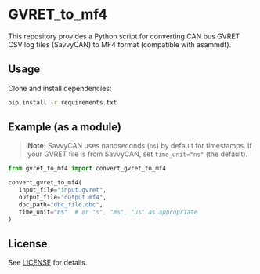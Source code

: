 # GVRET_to_mf4

This repository provides a Python script for converting CAN bus GVRET CSV log files (SavvyCAN) to MF4 format (compatible with asammdf).

## Usage
Clone and install dependencies:
   ```bash
   pip install -r requirements.txt
   ```

## Example (as a module)
> **Note:** SavvyCAN uses nanoseconds (`ns`) by default for timestamps. If your GVRET file is from SavvyCAN, set `time_unit="ns"` (the default).
```python
from gvret_to_mf4 import convert_gvret_to_mf4

convert_gvret_to_mf4(
   input_file="input.gvret",
   output_file="output.mf4",
   dbc_path="dbc_file.dbc",
   time_unit="ns"  # or "s", "ms", "us" as appropriate
)
```

## License
See [LICENSE](LICENSE.txt) for details.
